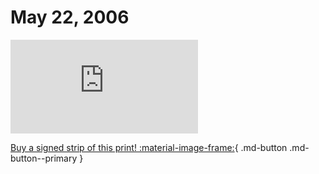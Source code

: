 # May 22, 2006

![](https://www.achewood.com/comic.php?date=05222006)

[Buy a signed strip of this print! :material-image-frame:](https://achewood-holiday-pop-up.myshopify.com/products/strip#05222006){ .md-button .md-button--primary }
